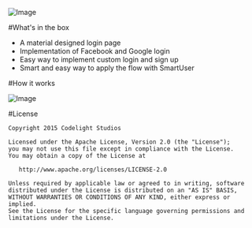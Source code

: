 ![Image](https://raw.githubusercontent.com/CodelightStudios/Android-Smart-Login/master/Screenshots/Info_new.png)

#What's in the box

- A material designed login page
- Implementation of Facebook and Google login
- Easy way to implement custom login and sign up
- Smart and easy way to apply the flow with SmartUser

#How it works

![Image](https://raw.githubusercontent.com/CodelightStudios/Android-Smart-Login/master/Screenshots/SmartLoginFlow.png)




#License

    Copyright 2015 Codelight Studios

    Licensed under the Apache License, Version 2.0 (the "License");
    you may not use this file except in compliance with the License.
    You may obtain a copy of the License at

       http://www.apache.org/licenses/LICENSE-2.0

    Unless required by applicable law or agreed to in writing, software
    distributed under the License is distributed on an "AS IS" BASIS,
    WITHOUT WARRANTIES OR CONDITIONS OF ANY KIND, either express or implied.
    See the License for the specific language governing permissions and
    limitations under the License.
